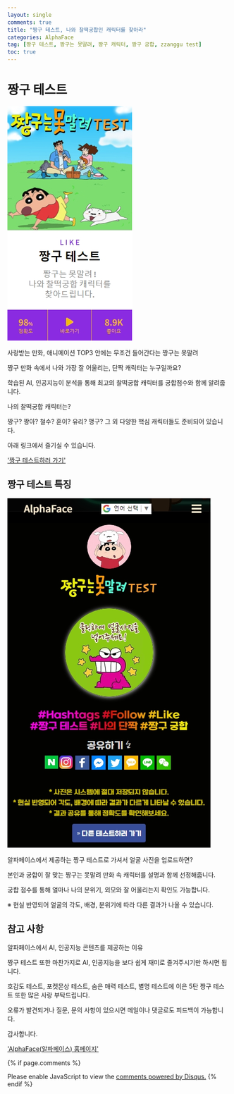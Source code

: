 ```yaml
---
layout: single
comments: true
title: "짱구 테스트, 나와 찰떡궁합인 캐릭터를 찾아라"
categories: AlphaFace
tag: [짱구 테스트, 짱구는 못말려, 짱구 캐릭터, 짱구 궁합, zzanggu test]
toc: true
---
```



  <!-- Google addsense -->
  <script async src="https://pagead2.googlesyndication.com/pagead/js/adsbygoogle.js?client=ca-pub-2367691231152778"
    crossorigin="anonymous"></script>
  <!-- 상단 2개 -->
  <ins class="adsbygoogle" style="display:block" data-ad-client="ca-pub-2367691231152778" data-ad-slot="7442206282"
    data-ad-format="auto" data-full-width-responsive="true"></ins>
  <script>
    (adsbygoogle = window.adsbygoogle || []).push({});
  </script>


# 짱구 테스트

![zzanggutest](/assets/img/29-1.jpg)


사랑받는 만화, 애니메이션 TOP3 안에는 무조건 들어간다는 짱구는 못말려

짱구 만화 속에서 나와 가장 잘 어울리는, 단짝 캐릭터는 누구일까요?

학습된 AI, 인공지능이 분석을 통해 최고의 찰떡궁합 캐릭터를 궁합점수와 함께 알려줍니다.

나의 찰떡궁합 캐릭터는?

짱구? 짱아? 철수? 훈이? 유리? 맹구? 그 외 다양한 핵심 캐릭터들도 준비되어 있습니다.

아래 링크에서 즐기실 수 있습니다.

<a href="https://alphaface-ai.com/zzanggutest/">'짱구 테스트하러 가기'</a>



## 짱구 테스트 특징

![zzanggutest1](/assets/img/29-2.jpg)

알파페이스에서 제공하는 짱구 테스트로 가셔서 얼굴 사진을 업로드하면?

본인과 궁합이 잘 맞는 짱구는 못말려 만화 속 캐릭터를 설명과 함께 선정해줍니다.

궁합 점수를 통해 얼마나 나의 분위기, 외모와 잘 어울리는지 확인도 가능합니다.

※ 현실 반영되어 얼굴의 각도, 배경, 분위기에 따라 다른 결과가 나올 수 있습니다.


## 참고 사항

알파페이스에서 AI, 인공지능 콘텐츠를 제공하는 이유

짱구 테스트 또한 마찬가지로 AI, 인공지능을 보다 쉽게 재미로 즐겨주시기만 하시면 됩니다.

호감도 테스트, 포켓몬상 테스트, 숨은 매력 테스트, 별명 테스트에 이은 5탄 짱구 테스트 또한 많은 사랑 부탁드립니다.

오류가 발견되거나 질문, 문의 사항이 있으시면 메일이나 댓글로도 피드백이 가능합니다.

감사합니다.

<a href="https://alphaface-ai.com/">'AlphaFace(알파페이스) 홈페이지'</a>




  <!-- Google addsense -->
  <script async src="https://pagead2.googlesyndication.com/pagead/js/adsbygoogle.js?client=ca-pub-2367691231152778"
    crossorigin="anonymous"></script>
  <!-- alphaface.footer.add -->
  <ins class="adsbygoogle" style="display:block" data-ad-client="ca-pub-2367691231152778" data-ad-slot="8141421734"
    data-ad-format="auto" data-full-width-responsive="true"></ins>
  <script>
    (adsbygoogle = window.adsbygoogle || []).push({});
  </script>


{% if page.comments %}
<div id="disqus_thread"></div>
<script>
    /**
    *  RECOMMENDED CONFIGURATION VARIABLES: EDIT AND UNCOMMENT THE SECTION BELOW TO INSERT DYNAMIC VALUES FROM YOUR PLATFORM OR CMS.
    *  LEARN WHY DEFINING THESE VARIABLES IS IMPORTANT: https://disqus.com/admin/universalcode/#configuration-variables    */
    
    var disqus_config = function () {
    this.page.url = "{{ page.url | absolute_url }};";  // Replace PAGE_URL with your page's canonical URL variable
    this.page.identifier = "{{ page.id }}";; // Replace PAGE_IDENTIFIER with your page's unique identifier variable
    };
    
    (function() { // DON'T EDIT BELOW THIS LINE
    var d = document, s = d.createElement('script');
    s.src = 'https://alphafaceblog.disqus.com/embed.js';
    s.setAttribute('data-timestamp', +new Date());
    (d.head || d.body).appendChild(s);
    })();
</script>
<noscript>Please enable JavaScript to view the <a href="https://disqus.com/?ref_noscript">comments powered by Disqus.</a></noscript>
{% endif %}